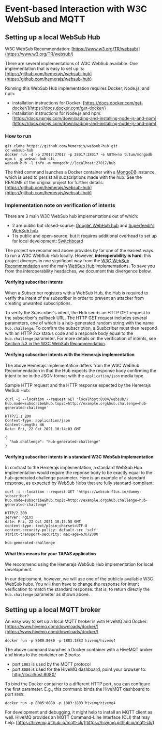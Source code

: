 # Event-based Interaction with W3C WebSub and MQTT

## Setting up a local WebSub Hub

W3C WebSub Recommendation: [https://www.w3.org/TR/websub/](https://www.w3.org/TR/websub/)

There are several implementations of W3C WebSub available.  One implementation that is easy to set up is:
[https://github.com/hemerajs/websub-hub](https://github.com/hemerajs/websub-hub)

Running this WebSub Hub implementation requires Docker, Node.js, and npm:
* installation instructions for Docker: [https://docs.docker.com/get-docker/](https://docs.docker.com/get-docker/)
* installation instructions for Node.js and npm: [https://docs.npmjs.com/downloading-and-installing-node-js-and-npm](https://docs.npmjs.com/downloading-and-installing-node-js-and-npm)

### How to run

```shell
git clone https://github.com/hemerajs/websub-hub.git
cd websub-hub
docker run -d -p 27017:27017 -p 28017:28017 -e AUTH=no tutum/mongodb
npm i -g websub-hub-cli
websub-hub -l info -m mongodb://localhost:27017/hub
```

The third command launches a Docker container with a [MongoDB](https://www.mongodb.com/) instance,
which is used to persist all subscriptions made with the hub. See the README of the original project
for further details: [https://github.com/hemerajs/websub-hub](https://github.com/hemerajs/websub-hub)

### Implementation note on verification of intents

There are 3 main W3C WebSub hub implementations out of which:
* 2 are public but closed-source: [Google' WebHub hub](http://pubsubhubbub.appspot.com/)
and [Superfeedr's WebSub hub](https://websub.superfeedr.com/)
* 1 is public and open-source, but it requires additional overhead to set up for local development:
  [Switchboard](https://switchboard.p3k.io/)

The project we recommend above provides by far one of the easiest ways to run a W3C WebSub Hub locally. However,
**interoperability is hard**: this project diverges in one significant way from the [W3C WebSub Recommendation](https://www.w3.org/TR/websub/)
and the main [WebSub Hub](http://pubsubhubbub.appspot.com/) implementations. To save you from the
interoperability headaches, we document this divergence  below.

#### Verifying subscriber intents

When a Subscriber registers with a WebSub Hub, the Hub is required to verify the intent of the subscriber
in order to prevent an attacker from creating unwanted subscriptions.

To verify the Subscriber's intent, the Hub sends an HTTP GET request to the subscriber's callback
URL. The HTTP GET request includes several parameters, one of which is a hub-generated random string
with the name `hub.challenge`. To confirm the subscription, a Susbcriber must then respond with an
HTTP 2xx status code and a response body equal to the `hub.challenge` parameter. For more details on
the verification of intents, see [Section 5.3 in the W3C WebSub Recommendation](https://www.w3.org/TR/websub/#hub-verifies-intent).

#### Verifying subscriber intents with the Hemerajs implementation

The above Hemerajs implementation differs from the W3C WebSub Recommendation in that the Hub expects the
response body confirming the intent to be in the JSON format with the `application/json` media type.

Sample HTTP request and the HTTP response expected by the Hemerajs WeSub Hub:

```shell
curl -i --location --request GET 'localhost:8084/websub/?hub.mode=subscribe&hub.topic=http://example.org&hub.challenge=hub-generated-challenge'

HTTP/1.1 200
Content-Type: application/json
Content-Length: 46
Date: Fri, 22 Oct 2021 10:14:03 GMT

{
  "hub.challenge": "hub-generated-challenge"
}
```

#### Verifying subscriber intents in a standard W3C WebSub implementation

In contrast to the Hemerajs implementation, a standard WebSub Hub implementation would require the reponse body to be exactly equal to the
hub-generated challenge parameter. Here is an example of a standard response, as expected by WebSub Hubs
that are fully standard-compliant:

```shell
curl -i --location --request GET 'https://websub.flus.io/dummy-subscriber?hub.mode=subscribe&hub.topic=http://example.org&hub.challenge=hub-generated-challenge'

HTTP/2 200
server: nginx
date: Fri, 22 Oct 2021 10:15:58 GMT
content-type: text/plain;charset=UTF-8
content-security-policy: default-src 'self'
strict-transport-security: max-age=63072000

hub-generated-challenge
```

#### What this means for your TAPAS application

We recommend using the Hemerajs WebSub Hub implementation for local development.

In our deployment, however, we will use one of the publicly available W3C WebSub hubs. You will then
have to change the response for intent verification to match the standard response: that is, to return
directly the `hub.challenge` parameter as shown above.


## Setting up a local MQTT broker

An easy way to set up a local MQTT broker is with HiveMQ and Docker:
[https://www.hivemq.com/downloads/docker/](https://www.hivemq.com/downloads/docker/)

```shell
docker run -p 8080:8080 -p 1883:1883 hivemq/hivemq4
```

The above command launches a Docker container with a HiveMQT broker and binds to the container on 2 ports:
* port `1883` is used by the MQTT protocol
* port `8080` is used for the HiveMQ dashboard; point your browser to: [http://localhost:8080/](http://localhost:8080/)

To bind the Docker container to a different HTTP port, you can configure the first parameter. E.g.,
this command binds the HiveMQT dashboard to port `8085`:

```shell
docker run -p 8085:8080 -p 1883:1883 hivemq/hivemq4
```

For development and debugging, it might help to install an MQTT client as well. HiveMQ provides an MQTT
Command-Line Interface (CLI) that may help: [https://hivemq.github.io/mqtt-cli/](https://hivemq.github.io/mqtt-cli/)
